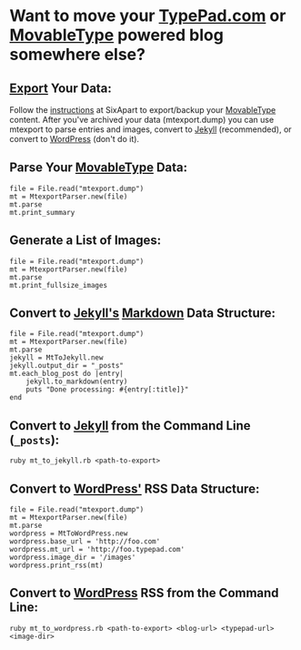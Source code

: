 # Want to move your [TypePad.com][6] or [MovableType][5] powered blog somewhere else? 

## [Export][1] Your Data:

Follow the [instructions][1] at SixApart to export/backup your [MovableType][5] content.  After you've archived your data (mtexport.dump) you can use mtexport to parse entries and images, convert to [Jekyll][2] (recommended), or convert to [WordPress][3] (don't do it).

## Parse Your [MovableType][5] Data:

    file = File.read("mtexport.dump")
    mt = MtexportParser.new(file)
    mt.parse
    mt.print_summary

## Generate a List of Images:

    file = File.read("mtexport.dump")
    mt = MtexportParser.new(file)
    mt.parse
    mt.print_fullsize_images

## Convert to [Jekyll's][2] [Markdown][4] Data Structure:

    file = File.read("mtexport.dump")
    mt = MtexportParser.new(file)
    mt.parse
    jekyll = MtToJekyll.new
    jekyll.output_dir = "_posts"
    mt.each_blog_post do |entry|
        jekyll.to_markdown(entry)
        puts "Done processing: #{entry[:title]}"
    end

## Convert to [Jekyll][2] from the Command Line (`_posts`):

    ruby mt_to_jekyll.rb <path-to-export>

## Convert to [WordPress'][3] RSS Data Structure:

    file = File.read("mtexport.dump")
    mt = MtexportParser.new(file)
    mt.parse
    wordpress = MtToWordPress.new
    wordpress.base_url = 'http://foo.com'
    wordpress.mt_url = 'http://foo.typepad.com'
    wordpress.image_dir = '/images'
    wordpress.print_rss(mt)

## Convert to [WordPress][3] RSS from the Command Line:

    ruby mt_to_wordpress.rb <path-to-export> <blog-url> <typepad-url> <image-dir>


  [1]: http://www.sixapart.com/movabletype/docs/mtimport
  [2]: http://jekyllrb.com
  [3]: http://wordpress.org
  [4]: http://daringfireball.net/projects/markdown/
  [5]: http://www.sixapart.com/movabletype/
  [6]: http://www.typepad.com
